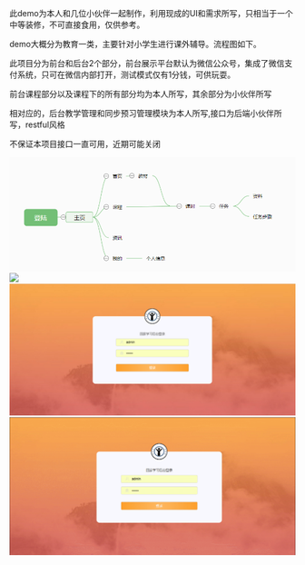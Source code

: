 <p>此demo为本人和几位小伙伴一起制作，利用现成的UI和需求所写，只相当于一个中等装修，不可直接食用，仅供参考。</p>
<p>demo大概分为教育一类，主要针对小学生进行课外辅导。流程图如下。
<P>此项目分为前台和后台2个部分，前台展示平台默认为微信公众号，集成了微信支付系统，只可在微信内部打开，测试模式仅有1分钱，可供玩耍。<P>
<p>前台课程部分以及课程下的所有部分均为本人所写，其余部分为小伙伴所写</p>
<p>相对应的，后台教学管理和同步预习管理模块为本人所写,接口为后端小伙伴所写，restful风格</p>
<p>不保证本项目接口一直可用，近期可能关闭</P>
<img src='项目流程图.png'>
  <img src='qiantaidongtu.gif'>
<img src='后台首页.png'>
  <img src='dongtu.gif'>
